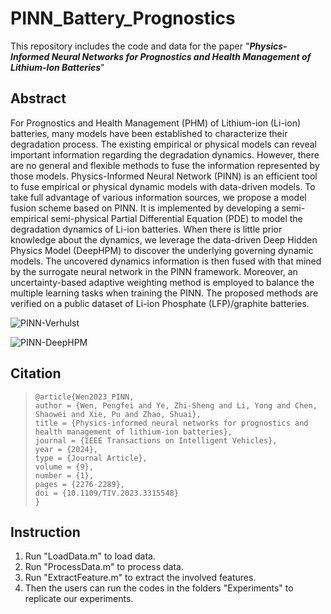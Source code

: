 # PINN_Battery_Prognostics

This repository includes the code and data for the paper "***Physics-Informed Neural Networks for Prognostics and Health Management of Lithium-Ion Batteries***"

## Abstract

For Prognostics and Health Management (PHM) of Lithium-ion (Li-ion) batteries, many models have been established to characterize their degradation process. The existing empirical or physical models can reveal important information regarding the degradation dynamics. However, there are no general and flexible methods to fuse the information represented by those models. Physics-Informed Neural Network (PINN) is an efficient tool to fuse empirical or physical dynamic models with data-driven models. To take full advantage of various information sources, we propose a model fusion scheme based on PINN. It is implemented by developing a semi-empirical semi-physical Partial Differential Equation (PDE) to model the degradation dynamics of Li-ion batteries. When there is little prior knowledge about the dynamics, we leverage the data-driven Deep Hidden Physics Model (DeepHPM) to discover the underlying governing dynamic models. The uncovered dynamics information is then fused with that mined by the surrogate neural network in the PINN framework. Moreover, an uncertainty-based adaptive weighting method is employed to balance the multiple learning tasks when training the PINN. The proposed methods are verified on a public dataset of Li-ion Phosphate (LFP)/graphite batteries.

![PINN-Verhulst](https://github.com/WenPengfei0823/PINN-Battery-Prognostics/blob/main/Documents/PINN_Verhulst.jpg "Model fusion with *a priori* known dynamic model.")

![PINN-DeepHPM](https://github.com/WenPengfei0823/PINN-Battery-Prognostics/blob/main/Documents/PINN_DeepHPM.jpg "Model fusion without *a priori* known dynamic model.")

## Citation

> ```
> @article{Wen2023_PINN,
> author = {Wen, Pengfei and Ye, Zhi-Sheng and Li, Yong and Chen, Shaowei and Xie, Pu and Zhao, Shuai},
> title = {Physics-informed neural networks for prognostics and health management of lithium-ion batteries},
> journal = {IEEE Transactions on Intelligent Vehicles},
> year = {2024},
> type = {Journal Article},
> volume = {9},
> number = {1},
> pages = {2276-2289},
> doi = {10.1109/TIV.2023.3315548}
> }
> ```


## Instruction

1. Run "LoadData.m" to load data.
2. Run "ProcessData.m" to process data.
3. Run "ExtractFeature.m" to extract the involved features.
4. Then the users can run the codes in the folders "Experiments" to replicate our experiments.
